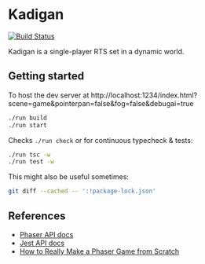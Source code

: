 # Kadigan

[![Build Status](https://travis-ci.org/DouglasOrr/UnnamedGame.svg?branch=master)](https://travis-ci.org/DouglasOrr/UnnamedGame)

Kadigan is a single-player RTS set in a dynamic world.

## Getting started

To host the dev server at http://localhost:1234/index.html?scene=game&pointerpan=false&fog=false&debugai=true

```bash
./run build
./run start
```

Checks `./run check` or for continuous typecheck & tests:

```bash
./run tsc -w
./run test -w
```

This might also be useful sometimes:

```bash
git diff --cached -- ':!package-lock.json'
```

## References

 - [Phaser API docs](https://photonstorm.github.io/phaser3-docs/)
 - [Jest API docs](https://jestjs.io/docs/en/api)
 - [How to Really Make a Phaser Game from Scratch](https://www.youtube.com/watch?v=yo40OaolRs8)
